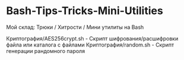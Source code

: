 # Bash-Tips-Tricks-Mini-Utilities
Мой склад: Трюки / Хитрости / Мини утилиты на Bash

Криптография/AES256crypt.sh - Скрипт шифрования/расшифровки файла или каталога с файлами
Криптография/random.sh - Скрипт генерации рандомного пароля
